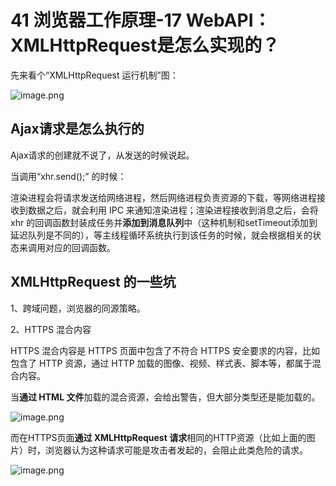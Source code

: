 # 41 浏览器工作原理-17 WebAPI：XMLHttpRequest是怎么实现的？

先来看个“XMLHttpRequest 运行机制”图：

![image.png](https://i.loli.net/2019/09/21/bn6SyhOXvEYTgGa.png)

## Ajax请求是怎么执行的

Ajax请求的创建就不说了，从发送的时候说起。

当调用“xhr.send\(\);” 的时候：

渲染进程会将请求发送给网络进程，然后网络进程负责资源的下载，等网络进程接收到数据之后，就会利用 IPC 来通知渲染进程；渲染进程接收到消息之后，会将 xhr 的回调函数封装成任务并**添加到消息队列**中（这种机制和setTimeout添加到延迟队列是不同的），等主线程循环系统执行到该任务的时候，就会根据相关的状态来调用对应的回调函数。

## XMLHttpRequest 的一些坑

1、跨域问题，浏览器的同源策略。

2、HTTPS 混合内容

HTTPS 混合内容是 HTTPS 页面中包含了不符合 HTTPS 安全要求的内容，比如包含了 HTTP 资源，通过 HTTP 加载的图像、视频、样式表、脚本等，都属于混合内容。

当**通过 HTML 文件**加载的混合资源，会给出警告，但大部分类型还是能加载的。

![image.png](https://i.loli.net/2019/09/21/atNvKA5mhirluM2.png)

而在HTTPS页面**通过 XMLHttpRequest 请求**相同的HTTP资源（比如上面的图片）时，浏览器认为这种请求可能是攻击者发起的，会阻止此类危险的请求。

![image.png](https://i.loli.net/2019/09/21/rCuVKapUm3LTlwx.png)

